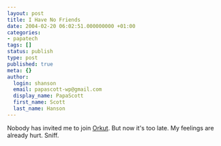 ```yaml
---
layout: post
title: I Have No Friends
date: 2004-02-20 06:02:51.000000000 +01:00
categories:
- papatech
tags: []
status: publish
type: post
published: true
meta: {}
author:
  login: shanson
  email: papascott-wp@gmail.com
  display_name: PapaScott
  first_name: Scott
  last_name: Hanson
---
```

<p>Nobody has invited me to join <a href="http://www.orkut.com/">Orkut</a>. But now it's too late. My feelings are already hurt. Sniff.</p>
